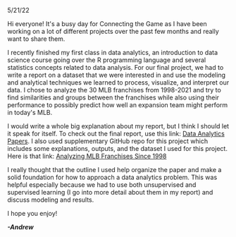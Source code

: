 5/21/22

Hi everyone! It\'s a busy day for Connecting the Game as I have been
working on a lot of different projects over the past few months and
really want to share them.

I recently finished my first class in data analytics, an introduction to
data science course going over the R programming language and several
statistics concepts related to data analysis. For our final project, we
had to write a report on a dataset that we were interested in and use
the modeling and analytical techniques we learned to process, visualize,
and interpret our data. I chose to analyze the 30 MLB franchises from
1998-2021 and try to find similarities and groups between the franchises
while also using their performance to possibly predict how well an
expansion team might perform in today\'s MLB.

I would write a whole big explanation about my report, but I think I
should let it speak for itself. To check out the final report, use this link: [Data Analytics Papers](https://github.com/Baseballfan5303/DataAnalyticsPapers).
I also used supplementary GitHub repo for this project which includes some explanations, outputs, and the dataset I used for this project.
Here is that link: [Analyzing MLB Franchises Since 1998](https://github.com/Baseballfan5303/AnalyzingMLBFranchisesSince1998)

I really thought that the outline I used help organize the paper and
make a solid foundation for how to approach a data analytics problem.
This was helpful especially because we had to use both unsupervised and
supervised learning (I go into more detail about them in my report) and
discuss modeling and results.

I hope you enjoy!

***-Andrew***
